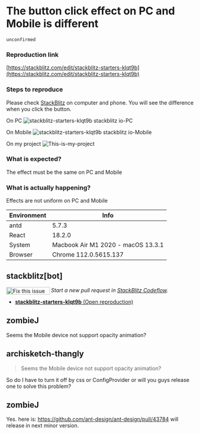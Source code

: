 # The button click effect on PC and Mobile is different

`unconfirmed`

### Reproduction link

[https://stackblitz.com/edit/stackblitz-starters-klqt9b](https://stackblitz.com/edit/stackblitz-starters-klqt9b)

### Steps to reproduce

Please check [StackBlitz](https://stackblitz-starters-klqt9b.stackblitz.io) on computer and phone. You will see the difference when you click the button.

On PC
![stackblitz-starters-klqt9b stackblitz io-PC](https://github.com/ant-design/ant-design/assets/105255382/469f0b72-f4a6-4087-883a-c4fe50d0143a)

On Mobile
![stackblitz-starters-klqt9b stackblitz io-Mobile](https://github.com/ant-design/ant-design/assets/105255382/63c28f5d-56d9-408b-bc53-8fe8ca4f3315)

On my project
![This-is-my-project](https://github.com/ant-design/ant-design/assets/105255382/6c4eb085-6cd9-4253-9c29-738472c6dc6c)

### What is expected?

The effect must be the same on PC and Mobile

### What is actually happening?

Effects are not uniform on PC and Mobile

| Environment | Info                               |
| ----------- | ---------------------------------- |
| antd        | 5.7.3                              |
| React       | 18.2.0                             |
| System      | Macbook Air M1 2020 - macOS 13.3.1 |
| Browser     | Chrome 112.0.5615.137              |

<!-- generated by ant-design-issue-helper. DO NOT REMOVE -->

## stackblitz[bot]

<a href='https://stackblitz.com/~/github.com/ant-design/ant-design/issues/43880?repros=stackblitz-starters-klqt9b'><img src='https://developer.stackblitz.com/img/fix_this_issue_small.svg' alt='Fix this issue in StackBlitz Codeflow' align='left' width='117' height='20'></a> _Start a new pull request in [StackBlitz Codeflow](https://stackblitz.com/~/github.com/ant-design/ant-design/issues/43880?repros=stackblitz-starters-klqt9b)._

- [**stackblitz-starters-klqt9b** (Open reproduction)](https://stackblitz.com/edit/stackblitz-starters-klqt9b?issueRepo=ant-design/ant-design&issueNumber=43880)

## zombieJ

Seems the Mobile device not support opacity animation?

## archisketch-thangly

> Seems the Mobile device not support opacity animation?

So do I have to turn it off by css or ConfigProvider or will you guys release one to solve this problem?

## zombieJ

Yes. here is: https://github.com/ant-design/ant-design/pull/43784
will release in next minor version.
